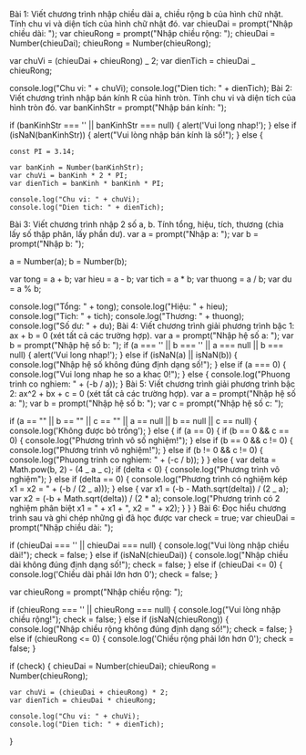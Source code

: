 Bài 1: Viết chương trình nhập chiều dài a, chiều rộng b của hình chữ nhật. Tính chu vi và diện tích của hình chữ nhật đó.
var chieuDai = prompt("Nhập chiều dài: ");
var chieuRong = prompt("Nhập chiều rộng: ");
chieuDai = Number(chieuDai);
chieuRong = Number(chieuRong);

var chuVi = (chieuDai + chieuRong) _ 2;
var dienTich = chieuDai _ chieuRong;

console.log("Chu vi: " + chuVi);
console.log("Dien tich: " + dienTich);
Bài 2: Viết chương trình nhập bán kính R của hình tròn. Tính chu vi và diện tích của hình tròn đó.
var banKinhStr = prompt("Nhập bán kính: ");

if (banKinhStr === '' || banKinhStr === null) {
alert('Vui long nhap!');
} else if (isNaN(banKinhStr)) {
alert("Vui lòng nhập bán kính là số!");
} else {

    const PI = 3.14;

    var banKinh = Number(banKinhStr);
    var chuVi = banKinh * 2 * PI;
    var dienTich = banKinh * banKinh * PI;

    console.log("Chu vi: " + chuVi);
    console.log("Dien tich: " + dienTich);

Bài 3: Viết chương trình nhập 2 số a, b. Tính tổng, hiệu, tích, thương (chia lấy số thập phân, lấy phần dư).
var a = prompt("Nhập a: ");
var b = prompt("Nhập b: ");

a = Number(a);
b = Number(b);

var tong = a + b;
var hieu = a - b;
var tich = a \* b;
var thuong = a / b;
var du = a % b;

console.log("Tổng: " + tong);
console.log("Hiệu: " + hieu);
console.log("Tich: " + tich);
console.log("Thương: " + thuong);
console.log("Số dư: " + du);
Bài 4: Viết chương trình giải phương trình bậc 1: ax + b = 0 (xét tất cả các trường hợp).
var a = prompt("Nhập hệ số a: ");
var b = prompt("Nhập hệ số b: ");
if (a === '' || b === '' || a === null || b === null) {
alert('Vui long nhap!');
} else if (isNaN(a) || isNaN(b)) {
console.log("Nhập hệ số không đúng định dạng số!");
} else if (a === 0) {
console.log("Vui long nhap he so a khac 0!");
} else {
console.log("Phuong trinh co nghiem: " + (-b / a));
}
Bài 5: Viết chương trình giải phương trình bậc 2: ax^2 + bx + c = 0 (xét tất cả các trường hợp).
var a = prompt("Nhập hệ số a: ");
var b = prompt("Nhập hệ số b: ");
var c = prompt("Nhập hệ số c: ");

if (a == "" || b == "" || c == "" || a == null || b == null || c == null) {
console.log('Không được bỏ trống');
} else {
if (a == 0) {
if (b == 0 && c == 0) {
console.log("Phương trình vô số nghiệm!");
} else if (b == 0 && c != 0) {
console.log("Phương trình vô nghiệm!");
} else if (b != 0 && c != 0) {
console.log("Phuong trinh co nghiem: " + (-c / b));
}
} else {
var delta = Math.pow(b, 2) - (4 _ a _ c);
if (delta < 0) {
console.log("Phương trình vô nghiệm");
} else if (delta == 0) {
console.log("Phương trình có nghiệm kép x1 = x2 = " + (-b / (2 _ a)));
} else {
var x1 = (-b - Math.sqrt(delta)) / (2 _ a);
var x2 = (-b + Math.sqrt(delta)) / (2 \* a);
console.log("Phương trình có 2 nghiệm phân biệt x1 = " + x1 + ", x2 = " + x2);
}
}
}
Bài 6: Đọc hiểu chương trình sau và ghi chép những gì đã học được
var check = true;
var chieuDai = prompt("Nhập chiều dài: ");

if (chieuDai === '' || chieuDai === null) {
console.log("Vui lòng nhập chiều dài!");
check = false;
} else if (isNaN(chieuDai)) {
console.log("Nhập chiều dài không đúng định dạng số!");
check = false;
} else if (chieuDai <= 0) {
console.log('Chiều dài phải lớn hơn 0');
check = false;
}

var chieuRong = prompt("Nhập chiều rộng: ");

if (chieuRong === '' || chieuRong === null) {
console.log("Vui lòng nhập chiều rộng!");
check = false;
} else if (isNaN(chieuRong)) {
console.log("Nhập chiều rộng không đúng định dạng số!");
check = false;
} else if (chieuRong <= 0) {
console.log('Chiều rộng phải lớn hơn 0');
check = false;
}

if (check) {
chieuDai = Number(chieuDai);
chieuRong = Number(chieuRong);

    var chuVi = (chieuDai + chieuRong) * 2;
    var dienTich = chieuDai * chieuRong;

    console.log("Chu vi: " + chuVi);
    console.log("Dien tich: " + dienTich);

}
